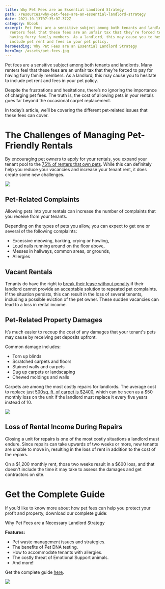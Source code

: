 ```yaml
---
title: Why Pet Fees are an Essential Landlord Strategy
path: /resources/why-pet-fees-are-an-essential-landlord-strategy
date: 2021-10-13T07:35:07.372Z
category: Ebook
excerpt: Pet fees are a sensitive subject among both tenants and landlords. Many
  renters feel that these fees are an unfair tax that they’re forced to pay for
  having furry family members. As a landlord, this may cause you to hesitate to
  include pet rent and fees in your pet policy.
heroHeading: Why Pet Fees are an Essential Landlord Strategy
heroImg: /assets/pet-fees.jpg
---
```

Pet fees are a sensitive subject among both tenants and landlords. Many renters feel that these fees are an unfair tax that they’re forced to pay for having furry family members. As a landlord, this may cause you to hesitate to include pet rent and fees in your pet policy. 

Despite the frustrations and hesitations, there’s no ignoring the importance of charging pet fees. The truth is, the cost of allowing pets in your rentals goes far beyond the occasional carpet replacement. 

In today’s article, we’ll be covering the different pet-related issues that these fees can cover.

# The Challenges of Managing Pet-Friendly Rentals

By encouraging pet owners to apply for your rentals, you expand your tenant pool to the [75% of renters that own pets](https://www.ourpetpolicy.com/resources/the-landlords-guide-to-tenants-with-pets/). While this can definitely help you reduce your vacancies and increase your tenant rent, it does create some new challenges.

![](/assets/renters-own-pets.png)

## Pet-Related Complaints

Allowing pets into your rentals can increase the number of complaints that you receive from your tenants. 

Depending on the types of pets you allow, you can expect to get one or several of the following complaints:

* Excessive meowing, barking, crying or howling,
* Loud nails running around on the floor above,
* Messes in hallways, common areas, or grounds,
* Allergies

## Vacant Rentals

Tenants do have the right to [break their lease without penalty](https://www.nolo.com/legal-encyclopedia/question-break-lease-noise-apartment-28219.html#:~:text=Shouting%20neighbors%20and%20barking%20dogs,rent%20due%20under%20the%20lease.) if their landlord cannot provide an acceptable solution to repeated pet complaints. If the situation persists, this can result in the loss of several tenants, including a possible eviction of the pet owner. These sudden vacancies can lead to a loss in rental income.

## Pet-Related Property Damages 

It’s much easier to recoup the cost of any damages that your tenant's pets may cause by receiving pet deposits upfront. 

Common damage includes:

* Torn up blinds
* Scratched carpets and floors
* Stained walls and carpets
* Dug up carpets or landscaping
* Chewed moldings and walls

Carpets are among the most costly repairs for landlords. The average cost to replace just [500sq. ft. of carpet is $2400](https://homeguide.com/costs/carpet-installation-cost), which can be seen as a $50 monthly loss on the unit if the landlord must replace it every five years instead of 10.

![](/assets/challenges-of-pet-friendly-rentals.png)

## Loss of Rental Income During Repairs 

Closing a unit for repairs is one of the most costly situations a landlord must endure. Since repairs can take upwards of two weeks or more, new tenants are unable to move in, resulting in the loss of rent in addition to the cost of the repairs. 

On a $1,200 monthly rent, those two weeks result in a $600 loss, and that doesn't include the time it may take to assess the damages and get contractors on site.



# Get the Complete Guide

If you’d like to know more about how pet fees can help you protect your profit and property, download our complete guide: 

Why Pet Fees are a Necessary Landlord Strategy

**Features:**

* Pet waste management issues and strategies.
* The benefits of Pet DNA testing.
* How to accommodate tenants with allergies.
* The costly threat of Emotional Support animals.
* And more!

Get the complete guide [here](static/assets/ourpetpolicy_landlord_strategy_e-book.pdf).

![](/assets/why-pet-fees.png)